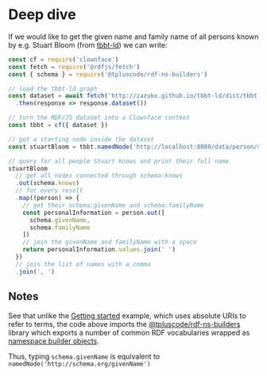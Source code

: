 # Deep dive

If we would like to get the given name and family name of all persons known by e.g. Stuart Bloom
(from [tbbt-ld][tbbt]) we can write:

<run-kit>

```js
const cf = require('clownface')
const fetch = require('@rdfjs/fetch')
const { schema } = require('@tpluscode/rdf-ns-builders')

// load the tbbt-ld graph
const dataset = await fetch('http://zazuko.github.io/tbbt-ld/dist/tbbt.nt')
  .then(response => response.dataset())

// turn the RDF/JS dataset into a Clownface context
const tbbt = cf({ dataset })

// get a starting node inside the dataset
const stuartBloom = tbbt.namedNode('http://localhost:8080/data/person/stuart-bloom')

// query for all people Stuart knows and print their full name
stuartBloom
  // get all nodes connected through schema:knows 
  .out(schema.knows) 
  // for every result
  .map((person) => {
    // get their schema:givenName and schema:familyName
    const personalInformation = person.out([
      schema.givenName,
      schema.familyName
    ])
    // join the givenName and familyName with a space
    return personalInformation.values.join(' ')
  })
  // join the list of names with a comma
  .join(', ')
```

</run-kit>

[tbbt]: https://github.com/zazuko/tbbt-ld

## Notes

See that unlike the [Getting started](/#getting-started) example, which uses absolute URIs to refer to terms, the code above imports the [@tpluscode/rdf-ns-builders](https://npm.im/@tpluscode/rdf-ns-builders) library which exports a number of common RDF vocabularies wrapped as [namespace builder objects](https://npm.im/@rdfjs/namespace).

Thus, typing `schema.givenName` is equivalent to `namedNode('http://schema.org/givenName')`
